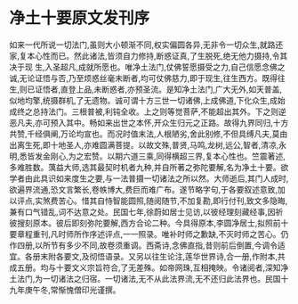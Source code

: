 # 净土十要原文发刊序

如来一代所说一切法门,虽则大小顿渐不同,权实偏圆各异,无非令一切众生,就路还家,复本心性而已。然此诸法,皆须自力修持,断惑证真,了生脱死,绝无他力摄持,令其决于现 生,入圣超凡,成就所愿也。唯净土法门,仗佛誓愿摄受之力,自己信愿念佛之诚,无论证悟与否,乃至烦惑丝毫未断者,均可仗佛慈力,即于现生,往生西方。既得往生,则已证悟者,直登上品,未断惑者,亦预圣流。是知净土法门,广大无外,如天普盖,似地均擎,统摄群机,了无遗物。诚可谓十方三世一切诸佛,上成佛道,下化众生,成始成终之总持法门。三根普被,利钝全收。上之则等觉菩萨,不能超出其外。下之则逆恶凡夫,亦可预入其中。畅如来出世之本怀,开众生归元之正路。故得九界同归,十方共赞,千经俱阐,万论均宣也。而况时值末法,人根陋劣,舍此别修,不但具缚凡夫,莫由出离生死,即十地圣人,亦难圆满菩提。以故文殊,普贤,马鸣,龙树,远公,智者,清凉,永明,悉皆发金刚心,为之宏赞。以期六道三乘,同得横超三界,复本心性也。竺震著述,多难胜数。蕅益大师,选其最契时机者九种,并自所著之弥陀要解,名为净土十要。欲学者由此具识如来度生之要,与一法普摄一切诸法之所以然。大师逝后,其门人成时,欲遍界流通,恐文言繁长,卷帙博大,费巨而难广布。遂节略字句,于各要叙述意致,加以评点,实煞费苦心。惜其自恃智能圆照,随阅随节,不加复勘,即行付刊,致文多隐晦,兼有口气错乱,词不达意之处。民国七年,徐蔚如居士见访,以彼经理刻藏经事,因祈彼搜刻原本。彼后即刻弥陀要解,西方合论二种。今具得原本,李圆净居士,拟照前十要章程重刊,凡时师所作序述评点,一一照录。唯补时师之歉缺,不灭时师之苦心。仍作四册,以所节有多少不同,故卷须重调。西斋诗,念佛直指,昔则前后倒置,今调令适宜。各册末附各要文,及彻悟语录。又另以往生论注,莲华世界诗,合一册,作附本,共成五册。均与十要文义宗旨符合,了无差殊。如帝网珠,互相掩映。令诸阅者,深知净土法门,为一切诸法之归宿。一切诸法,无不从此法界流,无不还归此法界也。民国十九年庚午冬,常惭愧僧印光谨撰。